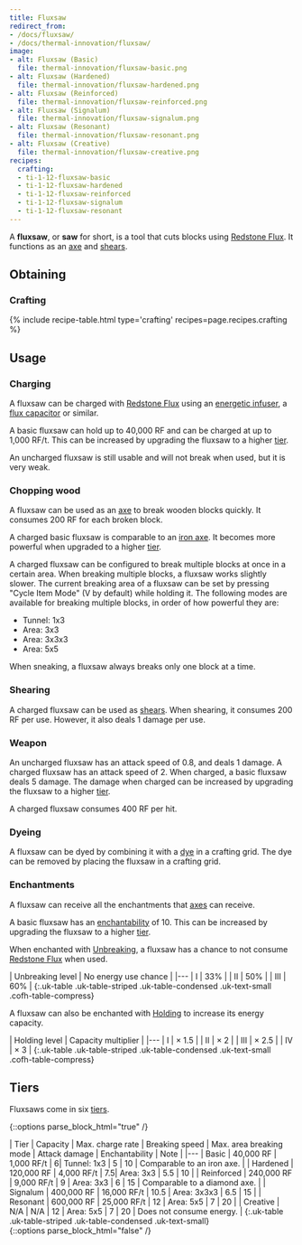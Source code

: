 ```yaml
---
title: Fluxsaw
redirect_from:
- /docs/fluxsaw/
- /docs/thermal-innovation/fluxsaw/
image:
- alt: Fluxsaw (Basic)
  file: thermal-innovation/fluxsaw-basic.png
- alt: Fluxsaw (Hardened)
  file: thermal-innovation/fluxsaw-hardened.png
- alt: Fluxsaw (Reinforced)
  file: thermal-innovation/fluxsaw-reinforced.png
- alt: Fluxsaw (Signalum)
  file: thermal-innovation/fluxsaw-signalum.png
- alt: Fluxsaw (Resonant)
  file: thermal-innovation/fluxsaw-resonant.png
- alt: Fluxsaw (Creative)
  file: thermal-innovation/fluxsaw-creative.png
recipes:
  crafting:
  - ti-1-12-fluxsaw-basic
  - ti-1-12-fluxsaw-hardened
  - ti-1-12-fluxsaw-reinforced
  - ti-1-12-fluxsaw-signalum
  - ti-1-12-fluxsaw-resonant
---
```


A **fluxsaw**, or **saw** for short, is a tool that cuts blocks using [Redstone
Flux](../../../redstone-flux/). It functions as an
[axe](https://minecraft.gamepedia.com/Axe) and
[shears](https://minecraft.gamepedia.com/Shears).


Obtaining
---------

### Crafting
{% include recipe-table.html type='crafting' recipes=page.recipes.crafting %}


Usage
-----

### Charging
A fluxsaw can be charged with [Redstone Flux](../../../redstone-flux/) using an
[energetic infuser](../../thermal-expansion/energetic-infuser/), a [flux
capacitor](../../thermal-expansion/flux-capacitor/) or similar.

A basic fluxsaw can hold up to 40,000 RF and can be charged at up to 1,000 RF/t.
This can be increased by upgrading the fluxsaw to a higher [tier](#tiers).

An uncharged fluxsaw is still usable and will not break when used, but it is
very weak.

### Chopping wood
A fluxsaw can be used as an [axe](https://minecraft.gamepedia.com/Axe) to break
wooden blocks quickly. It consumes 200 RF for each broken block.

A charged basic fluxsaw is comparable to an [iron
axe](https://minecraft.gamepedia.com/Iron_Axe). It becomes more powerful when
upgraded to a higher [tier](#tiers).

A charged fluxsaw can be configured to break multiple blocks at once in a
certain area. When breaking multiple blocks, a fluxsaw works slightly slower.
The current breaking area of a fluxsaw can be set by pressing "Cycle Item Mode"
(V by default) while holding it. The following modes are available for breaking
multiple blocks, in order of how powerful they are:

* Tunnel: 1x3
* Area: 3x3
* Area: 3x3x3
* Area: 5x5

When sneaking, a fluxsaw always breaks only one block at a time.

### Shearing
A charged fluxsaw can be used as
[shears](https://minecraft.gamepedia.com/Shears). When shearing, it consumes 200
RF per use. However, it also deals 1 damage per use.

### Weapon
An uncharged fluxsaw has an attack speed of 0.8, and deals 1 damage. A charged
fluxsaw has an attack speed of 2. When charged, a basic fluxsaw deals 5 damage.
The damage when charged can be increased by upgrading the fluxsaw to a higher
[tier](#tiers).

A charged fluxsaw consumes 400 RF per hit.

### Dyeing
A fluxsaw can be dyed by combining it with a
[dye](https://minecraft.gamepedia.com/Dye) in a crafting grid. The dye can be
removed by placing the fluxsaw in a crafting grid.

### Enchantments
A fluxsaw can receive all the enchantments that
[axes](https://minecraft.gamepedia.com/Axe) can receive.

A basic fluxsaw has an
[enchantability](https://minecraft.gamepedia.com/Enchantability) of 10. This can
be increased by upgrading the fluxsaw to a higher [tier](#tiers).

When enchanted with [Unbreaking](https://minecraft.gamepedia.com/Unbreaking), a
fluxsaw has a chance to not consume [Redstone Flux](../../../redstone-flux/) when
used.

| Unbreaking level | No energy use chance |
|---
| I | 33% |
| II | 50% |
| III | 60% |
{:.uk-table .uk-table-striped .uk-table-condensed .uk-text-small .cofh-table-compress}

A fluxsaw can also be enchanted with [Holding](../../cofh-core/holding/) to increase its
energy capacity.

| Holding level | Capacity multiplier |
|---
| I | × 1.5 |
| II | × 2 |
| III | × 2.5 |
| IV | × 3 |
{:.uk-table .uk-table-striped .uk-table-condensed .uk-text-small .cofh-table-compress}


Tiers
-----

Fluxsaws come in six [tiers](../../thermal-foundation/tiers/).

{::options parse_block_html="true" /}
<div class="uk-overflow-container">
| Tier | Capacity | Max. charge rate | Breaking speed | Max. area breaking mode | Attack damage | Enchantability | Note |
|---
| Basic | 40,000 RF | 1,000 RF/t | 6| Tunnel: 1x3 | 5 | 10 | Comparable to an iron axe. |
| Hardened | 120,000 RF | 4,000 RF/t | 7.5| Area: 3x3 | 5.5 | 10 |
| Reinforced | 240,000 RF | 9,000 RF/t | 9 | Area: 3x3 | 6 | 15 | Comparable to a diamond axe. |
| Signalum | 400,000 RF | 16,000 RF/t | 10.5 | Area: 3x3x3 | 6.5 | 15 |
| Resonant | 600,000 RF | 25,000 RF/t | 12 | Area: 5x5 | 7 | 20 |
| Creative | N/A | N/A | 12 | Area: 5x5 | 7 | 20 | Does not consume energy. |
{:.uk-table .uk-table-striped .uk-table-condensed .uk-text-small}
</div>
{::options parse_block_html="false" /}
